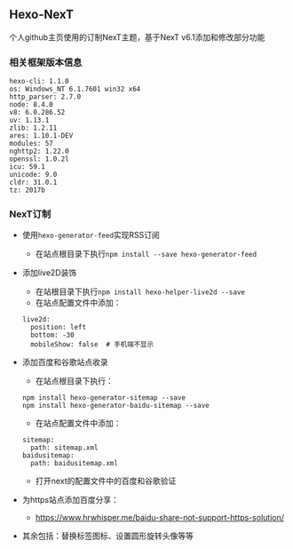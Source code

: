 ## Hexo-NexT

个人github主页使用的订制NexT主题，基于NexT v6.1添加和修改部分功能

### 相关框架版本信息

```
hexo-cli: 1.1.0
os: Windows_NT 6.1.7601 win32 x64
http_parser: 2.7.0
node: 8.4.0
v8: 6.0.286.52
uv: 1.13.1
zlib: 1.2.11
ares: 1.10.1-DEV
modules: 57
nghttp2: 1.22.0
openssl: 1.0.2l
icu: 59.1
unicode: 9.0
cldr: 31.0.1
tz: 2017b
```

### NexT订制

* 使用`hexo-generator-feed`实现RSS订阅

  * 在站点根目录下执行`npm install --save hexo-generator-feed`

* 添加live2D装饰

  * 在站根目录下执行`npm install hexo-helper-live2d --save`
  * 在站点配置文件中添加：
  
  ```
  live2d:
    position: left
    bottom: -30
    mobileShow: false  # 手机端不显示
  ```

* 添加百度和谷歌站点收录

  * 在站点根目录下执行：

  ```
  npm install hexo-generator-sitemap --save        
  npm install hexo-generator-baidu-sitemap --save  
  ```

  * 在站点配置文件中添加：
  
  ```
  sitemap:
    path: sitemap.xml
  baidusitemap:
    path: baidusitemap.xml
  ```
  
  * 打开next的配置文件中的百度和谷歌验证

* 为https站点添加百度分享：

  * https://www.hrwhisper.me/baidu-share-not-support-https-solution/


* 其余包括：替换标签图标、设置圆形旋转头像等等
